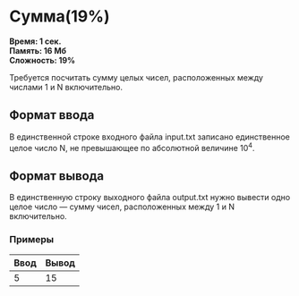 <h1 class="title">Сумма(19%)</h1>
<p><b>Время: 1 сек.<br>Память: 16 Мб<br>Сложность: 19%</b></p>
<p>Требуется посчитать сумму целых чисел, расположенных между числами 1 и N включительно.</p>
<h2>Формат ввода</h2>
<p>В единственной строке входного файла input.txt записано единственное целое число N, не превышающее по абсолютной величине 10<sup>4</sup>.</p>
<h2>Формат вывода</h2>
<p>В единственную строку выходного файла output.txt нужно вывести одно целое число — сумму чисел, расположенных между 1 и N включительно.</p>
<h3>Примеры</h3>
<table class="sample-tests">
<thead>
    <tr>
        <th>Ввод</th>
        <th>Вывод</th>
    </tr>
</thead>
<tbody>
        <tr>
            <td>5</td>
            <td>15</td>
        </tr>
    </tbody>
</table>

